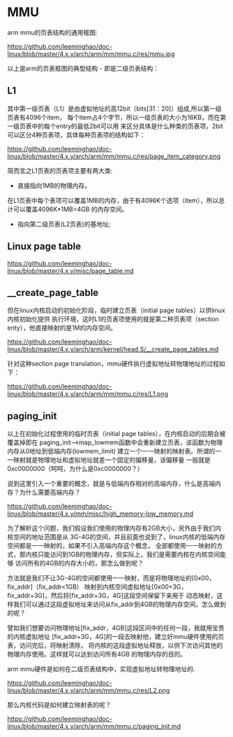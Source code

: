 MMU
========================================

arm mmu的页表结构的通用框图:

https://github.com/leeminghao/doc-linux/blob/master/4.x.y/arch/arm/mm/mmu.c/res/mmu.jpg

以上是arm的页表框图的典型结构 - 即是二级页表结构：

L1
----------------------------------------

其中第一级页表（L1）是由虚拟地址的高12bit（bits[31：20]）组成,所以第一级页表有4096个item，
每个item占4个字节，所以一级页表的大小为16KB，而在第一级页表中的每个entry的最低2bit可以用
来区分具体是什么种类的页表项，2bit可以区分4种页表项，具体每种页表项的结构如下：

https://github.com/leeminghao/doc-linux/blob/master/4.x.y/arch/arm/mm/mmu.c/res/page_item_category.png

简而言之L1页表的页表项主要有两大类:

* 直接指向1MB的物理内存。

在L1页表中每个表项可以覆盖1MB的内存，由于有4096K个选项（item），所以总计可以覆盖4096K*1MB=4GB
的内存空间。

* 指向第二级页表(L2页表)的基地址;

Linux page table
----------------------------------------

https://github.com/leeminghao/doc-linux/blob/master/4.x.y/misc/page_table.md

__create_page_table
----------------------------------------

但在linux内核启动的初始化阶段，临时建立页表（initial page tables）以供linux内核初始化提供
执行环境，这时L1的页表项使用的就是第二种页表项（section enty），他直接映射的是1M的内存空间。

https://github.com/leeminghao/doc-linux/blob/master/4.x.y/arch/arm/kernel/head.S/__create_page_tables.md

针对这种section page translation，mmu硬件执行虚拟地址转物理地址的过程如下：

https://github.com/leeminghao/doc-linux/blob/master/4.x.y/arch/arm/mm/mmu.c/res/L1.png

paging_init
----------------------------------------

以上在初始化过程使用的临时页表（initial page tables），在内核启动的后期会被覆盖掉即在
paging_init-->map_lowmem函数中会重新建立页表，该函数为物理内存从0地址到低端内存(lowmem_limit)
建立一个一一映射的映射表。所谓的一一映射就是物理地址和虚拟地址就差一个固定的偏移量，该偏移量
一般就是0xc0000000（呵呵，为什么是0xc0000000？）

说到这里引入一个重要的概念，就是与低端内存相对的高端内存，什么是高端内存？为什么需要高端内存？

https://github.com/leeminghao/doc-linux/blob/master/4.x.y/mm/misc/high_memory-low_memory.md

为了解析这个问题，我们假设我们使用的物理内存有2GB大小，另外由于我们内核空间的地址范围是从
3G-4G的空间，并且前面也说到了，linux内核的低端内存空间都是一一映射的，如果不引入高端内存这个概念，
全部都使用一一映射的方式，那内核只能访问到1GB的物理内存，但实际上，我们是需要内核在内核空间能够
访问所有的4GB的内存大小的，那怎么做到呢？

方法就是我们不让3G-4G的空间都使用一一映射，而是将物理地址的[0x00，fix_addr]（fix_addr<1GB）
映射到内核空间虚拟地址[0x00+3G，fix_addr+3G]，然后将[fix_addr+3G，4G]这段空间保留下来用于
动态映射，这样我们可以通过这段虚拟地址来访问从fix_addr到4GB的物理内存空间。怎么做到的呢？

譬如我们想要访问物理地址[fix_addr，4GB]这段区间中的任何一段，我就用宝贵的内核虚拟地址
[fix_addr+3G，4G]的一段去映射他，建立好mmu硬件使用的页表，访问完后，将映射清除，
将内核的这段虚拟地址释放，以供下次访问其他的物理内存使用。这样就可以达到访问所有4GB
的物理内存的目的。

arm mmu硬件是如何在二级页表结构中，实现虚拟地址转物理地址的.

https://github.com/leeminghao/doc-linux/blob/master/4.x.y/arch/arm/mm/mmu.c/res/L2.png

那么内核代码是如何建立映射表的呢？

https://github.com/leeminghao/doc-linux/blob/master/4.x.y/arch/arm/mm/mmu.c/paging_init.md
